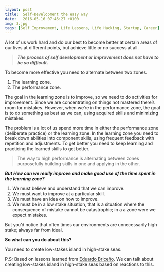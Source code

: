 ```yaml
---
layout: post
title:  Self-Development the easy way
date:   2016-05-16 07:46:27 +0100
img: 3.jpg
tags: [Self Improvement, Life Lessons, Life Hacking, Startup, Career]
---
```

<!-- ![](https://cdn-images-1.medium.com/max/1600/1*ZuMcmE9meb_qL7i4RwS2SQ.jpeg) -->


A lot of us work hard and do our best to become better at certain areas of our lives at different points, but achieve little or no success at all.

> **_The process of self development or improvement does not have to be so difficult._**

To become more effective you need to alternate between two zones.

1.  The learning zone.
2.  The performance zone.

The goal in the learning zone is to improve, so we need to do activities for improvement. Since we are concentrating on things not mastered there’s room for mistakes. However, when we’re in the performance zone, the goal is to do something as best as we can, using acquired skills and minimizing mistakes.

The problem is a lot of us spend more time in either the performance zone (deliberate practice) or the learning zone. In the learning zone you need to break down abilities into component skills, using frequent feedback with repetition and adjustments. To get better you need to keep learning and practicing the learned skills to get better.

> The way to high performance is alternating between zones purposefully building skills in one and applying in the other.

**_But How can we really improve and make good use of the time spent in the learning zone?_**

1.  We must believe and understand that we can improve.
2.  We must want to improve at a particular skill.
3.  We must have an idea on how to improve.
4.  We must be in a low stake situation, that is a situation where the consequence of mistake cannot be catastrophic; in a a zone were we expect mistakes.

But you’d notice that often times our environments are unnecessarily high stake; always far from ideal.

**So what can you do about this?**

You need to create low-stakes island in high-stake seas.

P.S: Based on lessons learned from [Eduardo Briceño](https://medium.com/@ebriceno). We can talk about creating low-stakes island in high-stake seas based on reactions to this.